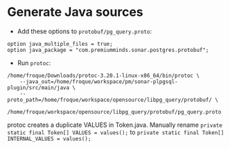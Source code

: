 
# Generate Java sources

 - Add these options to `protobuf/pg_query.proto`:
```
option java_multiple_files = true;
option java_package = "com.premiumminds.sonar.postgres.protobuf";
```

 - Run `protoc`:
```shell
/home/froque/Downloads/protoc-3.20.1-linux-x86_64/bin/protoc \
    --java_out=/home/froque/workspace/pm/sonar-plpgsql-plugin/src/main/java \
    --proto_path=/home/froque/workspace/opensource/libpg_query/protobuf/ \
    /home/froque/workspace/opensource/libpg_query/protobuf/pg_query.proto
```

protoc creates a duplicate VALUES in Token.java. Manually rename `private static final Token[] VALUES = values();` to `private static final Token[] INTERNAL_VALUES = values();`
